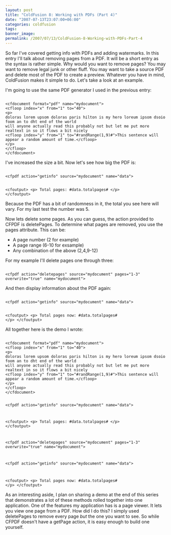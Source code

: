 ```yaml
---
layout: post
title: "ColdFusion 8: Working with PDFs (Part 4)"
date: "2007-07-13T23:07:00+06:00"
categories: coldfusion 
tags: 
banner_image: 
permalink: /2007/07/13/ColdFusion-8-Working-with-PDFs-Part-4
---
```


So far I've covered getting info with PDFs and adding watermarks. In this entry I'll talk about removing pages from a PDF. It will be a short entry as the syntax is rather simple. Why would you want to remove pages? You may want to remove legal junk or other fluff. You may want to take a source PDF and delete most of the PDF to create a preview. Whatever you have in mind, ColdFusion makes it simple to do. Let's take a look at an example.
<!--more-->
I'm going to use the same PDF generator I used in the previous entry:

<code>
&lt;cfdocument format="pdf" name="mydocument"&gt;
&lt;cfloop index="x" from="1" to="40"&gt;
&lt;p&gt;
doloras lorem upsom doloras paris hilton is my hero loreum ipsom dsoio foom an to dht end of the world
will anyone actually read this probably not but let me put more realtext in so it flows a bit nicely
&lt;cfloop index="y" from="1" to="#randRange(1,9)#"&gt;This sentence will appear a random amount of time.&lt;/cfloop&gt;
&lt;/p&gt;
&lt;/cfloop&gt;
&lt;/cfdocument&gt;
</code>

I've increased the size a bit. Now let's see how big the PDF is:

<code>
&lt;cfpdf action="getinfo" source="mydocument" name="data"&gt;

&lt;cfoutput&gt;
&lt;p&gt;
Total pages: #data.totalpages#
&lt;/p&gt;
&lt;/cfoutput&gt;
</code>

Because the PDF has a bit of randomness in it, the total you see here will vary. For my last test the number was 5.

Now lets delete some pages. As you can guess, the action provided to CFPDF is deletePages. To determine what pages are removed, you use the pages attribute. This can be:

<ul>
<li>A page number (2 for example)
<li>A page range (6-10 for exsample)
<li>Any combination of the above (2,4,9-12)
</ul>

For my example I'll delete pages one through three:

<code>
&lt;cfpdf action="deletepages" source="mydocument" pages="1-3" overwrite="true" name="mydocument"&gt;
</code>

And then display information about the PDF again:

<code>
&lt;cfpdf action="getinfo" source="mydocument" name="data"&gt;

&lt;cfoutput&gt;
&lt;p&gt;
Total pages now: #data.totalpages#
&lt;/p&gt;
&lt;/cfoutput&gt;
</code>

All together here is the demo I wrote:

<code>
&lt;cfdocument format="pdf" name="mydocument"&gt;
&lt;cfloop index="x" from="1" to="40"&gt;
&lt;p&gt;
doloras lorem upsom doloras paris hilton is my hero loreum ipsom dsoio foom an to dht end of the world
will anyone actually read this probably not but let me put more realtext in so it flows a bit nicely
&lt;cfloop index="y" from="1" to="#randRange(1,9)#"&gt;This sentence will appear a random amount of time.&lt;/cfloop&gt;
&lt;/p&gt;
&lt;/cfloop&gt;
&lt;/cfdocument&gt;

&lt;cfpdf action="getinfo" source="mydocument" name="data"&gt;

&lt;cfoutput&gt;
&lt;p&gt;
Total pages: #data.totalpages#
&lt;/p&gt;
&lt;/cfoutput&gt;


&lt;cfpdf action="deletepages" source="mydocument" pages="1-3" overwrite="true" name="mydocument"&gt;

&lt;cfpdf action="getinfo" source="mydocument" name="data"&gt;

&lt;cfoutput&gt;
&lt;p&gt;
Total pages now: #data.totalpages#
&lt;/p&gt;
&lt;/cfoutput&gt;
</code>

As an interesting aside, I plan on sharing a demo at the end of this series that demonstrates a lot of these methods rolled together into one application. One of the features my application has is a page viewer. It lets you view one page from a PDF. How did I do this? I simply used deletePages to remove every page <i>but</i> the one you want to see. So while CFPDF doesn't have a getPage action, it is easy enough to build one yourself.